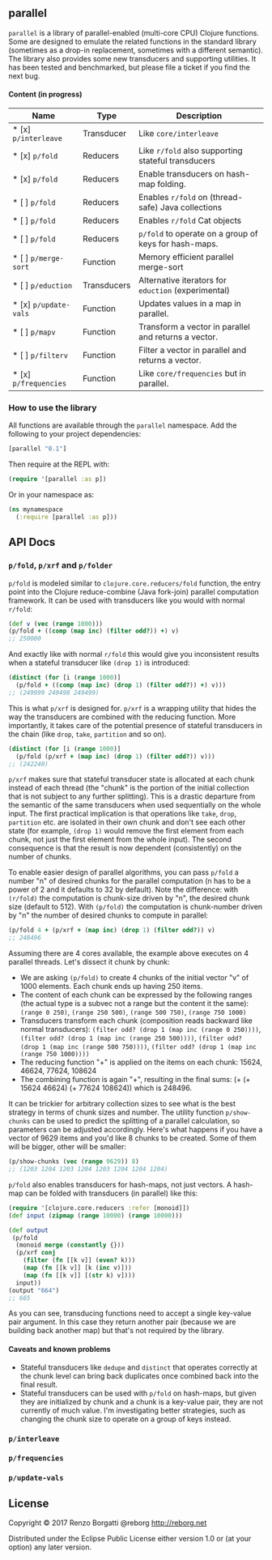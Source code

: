 ## parallel

`parallel` is a library of parallel-enabled (multi-core CPU) Clojure functions. Some are designed to emulate the related functions
in the standard library (sometimes as a drop-in replacement, sometimes with a different semantic).
The library also provides some new transducers and supporting utilities. It has been tested and benchmarked, but please
file a ticket if you find the next bug.

#### Content (in progress)

Name                  | Type         | Description
-------------------   | ------------ | ---------------------------------------------------
* [x] `p/interleave`  | Transducer   | Like `core/interleave`
* [x] `p/fold`        | Reducers     | Like `r/fold` also supporting stateful transducers
* [x] `p/fold`        | Reducers     | Enable transducers on hash-map folding.
* [ ] `p/fold`        | Reducers     | Enables `r/fold` on (thread-safe) Java collections
* [ ] `p/fold`        | Reducers     | Enables `r/fold` Cat objects
* [ ] `p/fold`        | Reducers     | `p/fold` to operate on a group of keys for hash-maps.
* [ ] `p/merge-sort`  | Function     | Memory efficient parallel merge-sort
* [ ] `p/eduction`    | Transducers  | Alternative iterators for `eduction` (experimental)
* [x] `p/update-vals` | Function     | Updates values in a map in parallel.
* [ ] `p/mapv`        | Function     | Transform a vector in parallel and returns a vector.
* [ ] `p/filterv`     | Function     | Filter a vector in parallel and returns a vector.
* [x] `p/frequencies` | Function     | Like `core/frequencies` but in parallel.

### How to use the library

All functions are available through the `parallel` namespace.
Add the following to your project dependencies:

```clojure
[parallel "0.1"]
```

Then require at the REPL with:

```clojure
(require '[parallel :as p])
```

Or in your namespace as:

```clojure
(ns mynamespace
  (:require [parallel :as p]))
```

## API Docs

### `p/fold`, `p/xrf` and `p/folder`

`p/fold` is modeled similar to `clojure.core.reducers/fold` function, the entry point into the Clojure reduce-combine (Java fork-join) parallel computation framework. It can be used with transducers like you would with normal `r/fold`:

```clojure
(def v (vec (range 1000)))
(p/fold + ((comp (map inc) (filter odd?)) +) v)
;; 250000
```

And exactly like with normal `r/fold` this would give you inconsistent results when a stateful transducer like `(drop 1)` is introduced:

```clojure
(distinct (for [i (range 1000)]
  (p/fold + ((comp (map inc) (drop 1) (filter odd?)) +) v)))
;; (249999 249498 249499)
```

This is what `p/xrf` is designed for. `p/xrf` is a wrapping utility that hides the way the transducers are combined with the reducing function. More importantly, it takes care of the potential presence of stateful transducers in the chain (like `drop`, `take`, `partition` and so on).

```clojure
(distinct (for [i (range 1000)]
  (p/fold (p/xrf + (map inc) (drop 1) (filter odd?)) v)))
;; (242240)
```

`p/xrf` makes sure that stateful transducer state is allocated at each chunk instead of each thread (the "chunk" is the portion of the initial collection that is not subject to any further splitting). This is a drastic departure from the semantic of the same transducers when used sequentially on the whole input. The first practical implication is that operations like `take`, `drop`, `partition` etc. are isolated in their own chunk and don't see each other state (for example, `(drop 1)` would remove the first element from each chunk, not just the first element from the whole input). The second consequence is that the result is now dependent (consistently) on the number of chunks.

To enable easier design of parallel algorithms, you can pass `p/fold` a number "n" of desired chunks for the parallel computation (n has to be a power of 2 and it defaults to 32 by default). Note the difference: with `(r/fold)` the computation is chunk-size driven by "n", the desired chunk size (default to 512). With `(p/fold)` the computation is chunk-number driven by "n" the number of desired chunks to compute in parallel:

```clojure
(p/fold 4 + (p/xrf + (map inc) (drop 1) (filter odd?)) v)
;; 248496
```

Assuming there are 4 cores available, the example above executes on 4 parallel threads. Let's dissect it chunk by chunk:

* We are asking `(p/fold)` to create 4 chunks of the initial vector "v" of 1000 elements. Each chunk ends up having 250 items.
* The content of each chunk can be expressed by the following ranges (the actual type is a subvec not a range but the content it the same): `(range 0 250)`, `(range 250 500)`, `(range 500 750)`, `(range 750 1000)`
* Transducers transform each chunk (composition reads backward like normal transducers): `(filter odd? (drop 1 (map inc (range 0 250))))`, `(filter odd? (drop 1 (map inc (range 250 500))))`, `(filter odd? (drop 1 (map inc (range 500 750))))`, `(filter odd? (drop 1 (map inc (range 750 1000))))`
* The reducing function "+" is applied on the items on each chunk: 15624, 46624, 77624, 108624
* The combining function is again "+", resulting in the final sums: (+ (+ 15624 46624) (+ 77624 108624)) which is 248496.

It can be trickier for arbitrary collection sizes to see what is the best strategy in terms of chunk sizes and number. The utility function `p/show-chunks` can be used to predict the splitting of a parallel calculation, so parameters can be adjusted accordingly. Here's what happens if you have a vector of 9629 items and you'd like 8 chunks to be created. Some of them will be bigger, other will be smaller:

```clojure
(p/show-chunks (vec (range 9629)) 8)
;; (1203 1204 1203 1204 1203 1204 1204 1204)
```

`p/fold` also enables transducers for hash-maps, not just vectors. A hash-map can be folded with transducers (in parallel) like this:

```clojure
(require '[clojure.core.reducers :refer [monoid]])
(def input (zipmap (range 10000) (range 10000)))

(def output
 (p/fold
  (monoid merge (constantly {}))
  (p/xrf conj
    (filter (fn [[k v]] (even? k)))
    (map (fn [[k v]] [k (inc v)]))
    (map (fn [[k v]] [(str k) v])))
  input))
(output "664")
;; 665
```

As you can see, transducing functions need to accept a single key-value pair argument. In this case they return another pair (because we are building back another map) but that's not required by the library.

#### Caveats and known problems

* Stateful transducers like `dedupe` and `distinct` that operates correctly at the chunk level can bring back duplicates once combined back into the final result.
* Stateful transducers can be used with `p/fold` on hash-maps, but given they are initialized by chunk and a chunk is a key-value pair, they are not currently of much value. I'm investigating better strategies, such as changing the chunk size to operate on a group of keys instead.

### `p/interleave`

### `p/frequencies`

### `p/update-vals`

## License

Copyright © 2017 Renzo Borgatti @reborg http://reborg.net

Distributed under the Eclipse Public License either version 1.0 or (at
your option) any later version.
